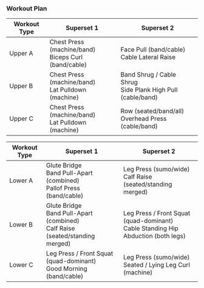 ### Workout Plan

| Workout Type | Superset 1 | Superset 2 |
|---|---|---|
| Upper A | Chest Press (machine/band)<br>Biceps Curl (band/cable) | Face Pull (band/cable)<br>Cable Lateral Raise |
| Upper B | Chest Press (machine/band)<br>Lat Pulldown (machine) | Band Shrug / Cable Shrug<br>Side Plank High Pull (cable/band) |
| Upper C | Chest Press (machine/band)<br>Lat Pulldown (machine) | Row (seated/band/all)<br>Overhead Press (cable/band) |

| Workout Type | Superset 1 | Superset 2 |
|---|---|---|
| Lower A | Glute Bridge<br>Band Pull-Apart (combined)<br>Pallof Press (band/cable) | Leg Press (sumo/wide)<br>Calf Raise (seated/standing merged) |
| Lower B | Glute Bridge<br>Band Pull-Apart (combined)<br>Calf Raise (seated/standing merged) | Leg Press / Front Squat (quad-dominant)<br>Cable Standing Hip Abduction (both legs) |
| Lower C | Leg Press / Front Squat (quad-dominant)<br>Good Morning (band/cable) | Leg Press (sumo/wide)<br>Seated / Lying Leg Curl (machine) |
